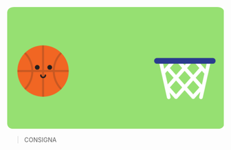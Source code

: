 <div class="mu-kindergarten-context-image-slides">
  <img src="https://raw.githubusercontent.com/MumukiProject/mumuki-guia-gobstones-pruebas-contenido-mumuki/master/assets/escena_basquet_1605279586292.svg" alt="..." class="active">
</div>

<gs-toolbox toolbox-url="https://gobstones.runners.mumuki.io/assets/full-kindergarten-toolbox.xml"></gs-toolbox>

> CONSIGNA